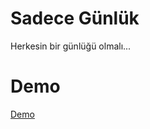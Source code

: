# Sadece Günlük
Herkesin bir günlüğü olmalı...

# Demo
<a href="http://serhatsabuncu.com/blog/">Demo</a>
